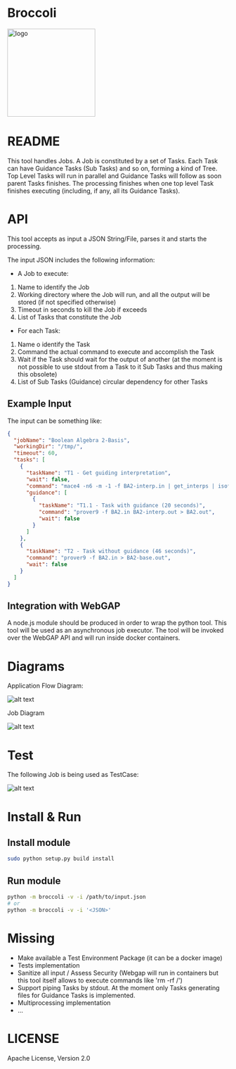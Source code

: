 # Broccoli

<img src="https://github.com/mcmartins/parallel-jobs/blob/master/docs/broccoli.png" alt="logo" width="200px" height="200px">

# README

This tool handles Jobs. A Job is constituted by a set of Tasks.
Each Task can have Guidance Tasks (Sub Tasks) and so on, forming a kind of Tree.
Top Level Tasks will run in parallel and Guidance Tasks will follow as soon parent Tasks finishes.
The processing finishes when one top level Task finishes executing (including, if any, all its Guidance Tasks).

# API

This tool accepts as input a JSON String/File, parses it and starts the processing.

The input JSON includes the following information:

* A Job to execute:
 1. Name to identify the Job
 2. Working directory where the Job will run, and all the output will be stored (if not specified otherwise)
 3. Timeout in seconds to kill the Job if exceeds
 4. List of Tasks that constitute the Job

* For each Task:
 1. Name o identify the Task
 2. Command the actual command to execute and accomplish the Task
 3. Wait if the Task should wait for the output of another (at the moment is not possible to use stdout from a Task to it Sub Tasks and thus making this obsolete)
 4. List of Sub Tasks (Guidance) circular dependency for other Tasks

## Example Input

The input can be something like:

```json
{
  "jobName": "Boolean Algebra 2-Basis",
  "workingDir": "/tmp/",
  "timeout": 60,
  "tasks": [
    {
      "taskName": "T1 - Get guiding interpretation",
      "wait": false,
      "command": "mace4 -n6 -m -1 -f BA2-interp.in | get_interps | isofilter ignore_constants wrap > BA2-interp.out",
      "guidance": [
        {
          "taskName": "T1.1 - Task with guidance (20 seconds)",
          "command": "prover9 -f BA2.in BA2-interp.out > BA2.out",
          "wait": false
        }
      ]
    },
    {
      "taskName": "T2 - Task without guidance (46 seconds)",
      "command": "prover9 -f BA2.in > BA2-base.out",
      "wait": false
    }
  ]
}

```

## Integration with WebGAP

A node.js module should be produced in order to wrap the python tool. This tool will be used as an asynchronous job executor.
The tool will be invoked over the WebGAP API and will run inside docker containers.

# Diagrams

Application Flow Diagram:

![alt text](https://github.com/mcmartins/parallel-jobs/blob/master/docs/flow.png)

Job Diagram

![alt text](https://github.com/mcmartins/parallel-jobs/blob/master/docs/job.png)

# Test

The following Job is being used as TestCase:

![alt text](https://github.com/mcmartins/parallel-jobs/blob/master/docs/test_job.png)

# Install & Run

## Install module

```bash
sudo python setup.py build install
```

## Run module

```bash
python -m broccoli -v -i /path/to/input.json
# or
python -m broccoli -v -i '<JSON>'
```

# Missing

* Make available a Test Environment Package (it can be a docker image)
* Tests implementation
* Sanitize all input / Assess Security (Webgap will run in containers but this tool itself allows to execute commands like 'rm -rf /')
* Support piping Tasks by stdout. At the moment only Tasks generating files for Guidance Tasks is implemented.
* Multiprocessing  implementation
* ...

# LICENSE

Apache License, Version 2.0
